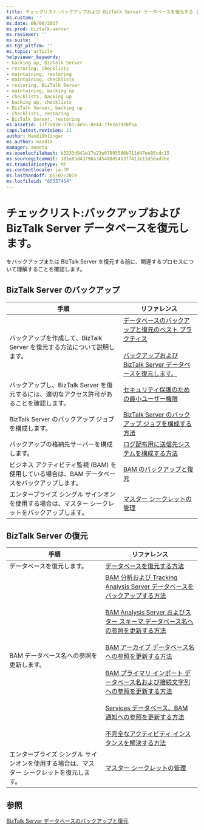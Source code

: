 ```yaml
---
title: チェックリスト:バックアップおよび BizTalk Server データベースを復元する |Microsoft Docs
ms.custom: ''
ms.date: 06/08/2017
ms.prod: biztalk-server
ms.reviewer: ''
ms.suite: ''
ms.tgt_pltfrm: ''
ms.topic: article
helpviewer_keywords:
- backing up, BizTalk Server
- restoring, checklists
- maintaining, restoring
- maintaining, checklists
- restoring, BizTalk Server
- maintaining, backing up
- checklists, backing up
- backing up, checklists
- BizTalk Server, backing up
- checklists, restoring
- BizTalk Server, restoring
ms.assetid: 12f7e02e-57b1-4e55-8e44-7fe2d7920f5a
caps.latest.revision: 21
author: MandiOhlinger
ms.author: mandia
manager: anneta
ms.openlocfilehash: b3233d941e17e23e07895586b711d47ee86cdc15
ms.sourcegitcommit: 381e83d43796a345488d54b3f7413e11d56ad7be
ms.translationtype: MT
ms.contentlocale: ja-JP
ms.lasthandoff: 05/07/2019
ms.locfileid: "65357454"
---
```

# <a name="checklist-back-up-and-restore-biztalk-server-databases"></a>チェックリスト:バックアップおよび BizTalk Server データベースを復元します。
をバックアップまたは BizTalk Server を復元する前に、関連するプロセスについて理解することを確認します。  
  
## <a name="backing-up-biztalk-server"></a>BizTalk Server のバックアップ  
  
|手順|リファレンス|  
|----------|---------------|  
|バックアップを作成して、BizTalk Server を復元する方法について説明します。|[データベースのバックアップと復元のベスト プラクティス](../core/best-practices-for-backing-up-and-restoring-databases.md)<br /><br /> [バックアップおよび BizTalk Server データベースを復元します。](../core/backing-up-and-restoring-biztalk-server-databases.md)|  
|バックアップし、BizTalk Server を復元するには、適切なアクセス許可があることを確認します。|[セキュリティ保護のための最小ユーザー権限](../core/minimum-security-user-rights.md)|  
|BizTalk Server のバックアップ ジョブを構成します。|[BizTalk Server のバックアップ ジョブを構成する方法](../core/how-to-configure-the-backup-biztalk-server-job.md)|  
|バックアップの格納先サーバーを構成します。|[ログ配布用に送信先システムを構成する方法](../core/how-to-configure-the-destination-system-for-log-shipping.md)|  
|ビジネス アクティビティ監視 (BAM) を使用している場合は、BAM データベースをバックアップします。|[BAM のバックアップと復元](../core/backing-up-and-restoring-bam.md)|  
|エンタープライズ シングル サインオンを使用する場合は、マスター シークレットをバックアップします。|[マスター シークレットの管理](../core/managing-the-master-secret.md)|  
  
## <a name="restoring-biztalk-server"></a>BizTalk Server の復元  
  
|手順|リファレンス|  
|----------|---------------|  
|データベースを復元します。|[データベースを復元する方法](../core/how-to-restore-your-databases.md)|  
|BAM データベース名への参照を更新します。|[BAM 分析および Tracking Analysis Server データベースをバックアップする方法](../core/how-to-back-up-the-bam-analysis-and-tracking-analysis-server-databases.md)<br /><br /> [BAM Analysis Server およびスター スキーマ データベース名への参照を更新する方法](../core/update-references-to-the-bam-analysis-server-and-star-schema-database-names.md)<br /><br /> [BAM アーカイブ データベース名への参照を更新する方法](../core/how-to-update-references-to-the-bam-archive-database-name.md)<br /><br /> [BAM プライマリ インポート データベース名および接続文字列への参照を更新する方法](../core/update-references-to-bam-primary-import-database-name-and-connection-string.md)<br /><br /> [Services データベース、BAM 通知への参照を更新する方法](../core/how-to-update-references-to-the-bam-notification-services-databases.md)<br /><br /> [不完全なアクティビティ インスタンスを解決する方法](../core/how-to-resolve-incomplete-activity-instances.md)|  
|エンタープライズ シングル サインオンを使用する場合は、マスター シークレットを復元します。|[マスター シークレットの管理](../core/managing-the-master-secret.md)|  
  
## <a name="see-also"></a>参照  
 [BizTalk Server データベースのバックアップと復元](../core/backing-up-and-restoring-the-biztalk-server-databases.md)